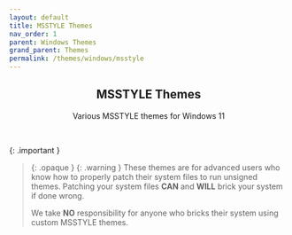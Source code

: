```yaml
---
layout: default
title: MSSTYLE Themes
nav_order: 1
parent: Windows Themes
grand_parent: Themes
permalink: /themes/windows/msstyle
---
```


<div class="card">
<div class="container">
<h2 class="text-small" style="text-align:center">MSSTYLE Themes</h2>
<p class="text-small" style="text-align:center">Various MSSTYLE themes for Windows 11</p>
</div>
</div>
<br />

<!-- 
{: .note }
> {: .opaque }
> 
>
> 
-->

{: .important }
> {: .opaque }
> {: .warning }
> These themes are for advanced users who know how to properly patch their system files to run unsigned themes. 
> Patching your system files **CAN** and **WILL** brick your system if done wrong.
> 
> We take **NO** responsibility for anyone who bricks their system using custom MSSTYLE themes.
